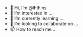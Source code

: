 - 👋 Hi, I’m @lhthins
- 👀 I’m interested in ...
- 🌱 I’m currently learning ...
- 💞️ I’m looking to collaborate on ...
- 📫 How to reach me ...

<!---
lhthins/lhthins is a ✨ special ✨ repository because its `README.md` (this file) appears on your GitHub profile.
You can click the Preview link to take a look at your changes.
--->
